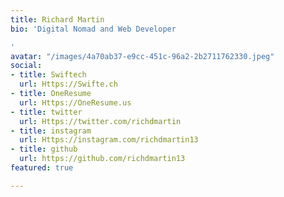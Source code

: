 ```yaml
---
title: Richard Martin
bio: 'Digital Nomad and Web Developer

'
avatar: "/images/4a70ab37-e9cc-451c-96a2-2b2711762330.jpeg"
social:
- title: Swiftech
  url: Https://Swifte.ch
- title: OneResume
  url: Https://OneResume.us
- title: twitter
  url: Https://twitter.com/richdmartin
- title: instagram
  url: Https://instagram.com/richdmartin13
- title: github
  url: https://github.com/richdmartin13
featured: true

---
```

